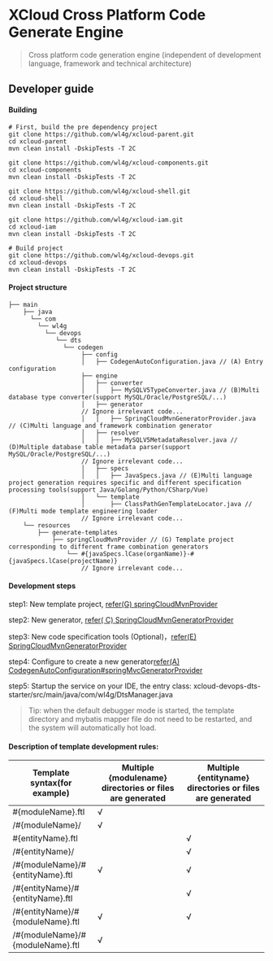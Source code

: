 # XCloud Cross Platform Code Generate Engine

> Cross platform code generation engine (independent of development language, framework and technical architecture)


## Developer guide

#### Building

```
# First, build the pre dependency project
git clone https://github.com/wl4g/xcloud-parent.git
cd xcloud-parent
mvn clean install -DskipTests -T 2C

git clone https://github.com/wl4g/xcloud-components.git
cd xcloud-components
mvn clean install -DskipTests -T 2C

git clone https://github.com/wl4g/xcloud-shell.git
cd xcloud-shell
mvn clean install -DskipTests -T 2C

git clone https://github.com/wl4g/xcloud-iam.git
cd xcloud-iam
mvn clean install -DskipTests -T 2C

# Build project
git clone https://github.com/wl4g/xcloud-devops.git
cd xcloud-devops
mvn clean install -DskipTests -T 2C
```

#### Project structure
```
├── main
    ├── java
      └── com
    	└── wl4g
          └── devops
             └── dts
               └── codegen
                    ├── config
                    │   ├── CodegenAutoConfiguration.java // (A) Entry configuration
                    ├── engine
                    │   ├── converter
                    │   │   ├── MySQLV5TypeConverter.java // (B)Multi database type converter(support MySQL/Oracle/PostgreSQL/...)
                    │   ├── generator
                    // Ignore irrelevant code...
                    │   │   ├── SpringCloudMvnGeneratorProvider.java // (C)Multi language and framework combination generator
                    │   ├── resolver
                    │   │   ├── MySQLV5MetadataResolver.java // (D)Multiple database table metadata parser(support MySQL/Oracle/PostgreSQL/...)
                    // Ignore irrelevant code...
                    │   ├── specs
                    │   │   ├── JavaSpecs.java // (E)Multi language project generation requires specific and different specification processing tools(support Java/Golang/Python/CSharp/Vue)
                    │   └── template
                    │       ├── ClassPathGenTemplateLocator.java // (F)Multi mode template engineering loader
                    // Ignore irrelevant code...
    └── resources
        ├── generate-templates
            ├── springCloudMvnProvider // (G) Template project corresponding to different frame combination generators
                └── #{javaSpecs.lCase(organName)}-#{javaSpecs.lCase(projectName)}
                    // Ignore irrelevant code...

```


#### Development steps
step1: New template project, [refer(G) springCloudMvnProvider](src/main/resources/generate-templates/springCloudMvnProvider)

step2: New generator, [refer( C) SpringCloudMvnGeneratorProvider](src/main/java/com/wl4g/devops/dts/codegen/engine/generator/SpringCloudMvnGeneratorProvider.java)

step3: New code specification tools (Optional)，[refer(E) SpringCloudMvnGeneratorProvider](src/main/java/com/wl4g/devops/dts/codegen/engine/naming/SpringCloudMvnGeneratorProvider.java)

step4: Configure to create a new generator[refer(A) CodegenAutoConfiguration#springMvcGeneratorProvider](src/main/java/com/wl4g/devops/dts/codegen/config/CodegenAutoConfiguration.java#springMvcGeneratorProvider)

step5: Startup the service on your IDE, the entry class: xcloud-devops-dts-starter/src/main/java/com/wl4g/DtsManager.java

> Tip: when the default debugger mode is started, the template directory and mybatis mapper file do not need to be restarted, and the system will automatically hot load.


#### Description of template development rules:

|Template syntax(for example)|Multiple {modulename} directories or files are generated|Multiple {entityname} directories or files are generated|
|-|-|-|
|#{moduleName}.ftl|√||
|/#{moduleName}/|√||
|#{entityName}.ftl||√|
|/#{entityName}/||√|
|/#{moduleName}/#{entityName}.ftl|√|√|
|/#{entityName}/#{entityName}.ftl||√|
|/#{entityName}/#{moduleName}.ftl|√|√|
|/#{moduleName}/#{moduleName}.ftl|√||
